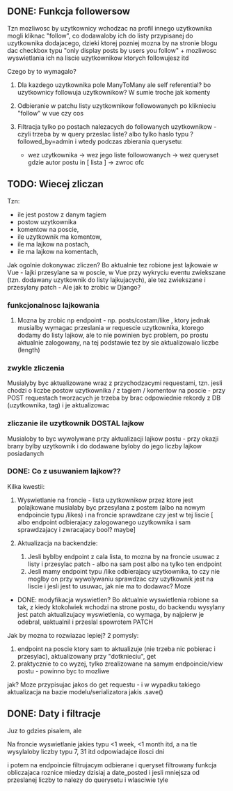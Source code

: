 ## DONE: Funkcja followersow
Tzn mozliwosc by uzytkownicy wchodzac na profil innego uzytkownika mogli kliknac "follow", co dodawaloby ich do listy przypisanej do uzytkownika dodajacego, dzieki ktorej pozniej mozna by na stronie blogu dac checkbox typu "only display posts by users you follow" + mozliwosc wyswietlania ich na liscie uzytkownikow ktorych followujesz itd

Czego by to wymagalo?

1. Dla kazdego uzytkownika pole ManyToMany ale self referential? bo uzytkownicy followuja uzytkownikow? W sumie troche jak komenty

2. Odbieranie w patchu listy uzytkownikow followowanych po kliknieciu "follow" w vue czy cos

3. Filtracja tylko po postach nalezacych do followanych uzytkownikow - czyli trzeba by w query przeslac liste? albo tylko haslo typu ?followed_by=admin i wtedy podczas zbierania querysetu:
    - wez uzytkownika -> wez jego liste followowanych -> wez queryset gdzie autor postu in [ lista ] -> zwroc ofc


## TODO: Wiecej zliczan
Tzn:
- ile jest postow z danym tagiem
- postow uzytkownika
- komentow na poscie,
- ile uzytkownik ma komentow,
- ile ma lajkow na postach,
- ile ma lajkow na komentach,

Jak ogolnie dokonywac zliczen? Bo aktualnie tez robione jest lajkowaie w Vue - lajki przesylane sa w poscie, w Vue przy wykryciu eventu zwiekszane (tzn. dodawany uzytkownik do listy lajkujacych), ale tez zwiekszane  i przesylany patch - Ale jak to zrobic w Django?
### funkcjonalnosc lajkowania
1. Mozna by zrobic np endpoint - np. posts/costam/like , ktory jednak musialby wymagac przeslania w requescie uzytkownika, ktorego dodamy do listy lajkow, ale to nie powinien byc problem, po prostu aktualnie zalogowany, na tej podstawie tez by sie aktualizowalo liczbe (length)

### zwykle zliczenia
Musialyby byc aktualizowane wraz z przychodzacymi requestami, tzn. jesli chodzi o liczbe postow uzytkownika / z tagiem / komentow na poscie - przy POST requestach tworzacych je trzeba by brac odpowiednie rekordy z DB (uzytkownika, tag) i je aktualizowac

### zliczanie ile uzytkownik DOSTAL lajkow
Musialoby to byc wywolywane przy aktualizacji lajkow postu - przy okazji brany bylby uzytkownik i do dodawane byloby do jego liczby lajkow posiadanych


### DONE: Co z usuwaniem lajkow??
Kilka kwestii:
1. Wyswietlanie na froncie - lista uzytkownikow przez ktore jest polajkowane musialaby byc przesylana z postem (albo na nowym endpoincie typu /likes) i na froncie sprawdzane czy jest w tej liscie
[ albo endpoint odbierajacy zalogowanego uzytkownika i sam sprawdzajacy i zwracajacy bool? maybe]

2. Aktualizacja na backendzie:
    1. Jesli byblby endpoint z cala lista, to mozna by na froncie usuwac z listy i przesylac patch - albo na sam post albo na tylko ten endpoint
    2. Jesli mamy endpoint typu /like odbierajacy uzytkownika, to czy nie moglby on przy wywolywaniu sprawdzac czy uzytkownik jest na liscie i jesli jest to usuwac, jak nie ma to dodawac? Moze

+ DONE: modyfikacja wyswietlen? Bo aktualnie wyswietlenia robione sa tak, z kiedy ktokolwiek wchodzi na strone postu, do backendu wysylany jest patch aktualizujacy wyswietlenia, co wymaga, by najpierw je odebral, uaktualnil i przeslal spowrotem PATCH

Jak by mozna to rozwiazac lepiej? 2 pomysly:
1. endpoint na poscie ktory sam to aktualizuje (nie trzeba nic pobierac i przesylac), aktualizowany przy "dotknieciu", get
2. praktycznie to co wyzej, tylko zrealizowane na samym endpoincie/view postu - powinno byc to mozliwe

jak? Moze przypisujac jakos do get requestu - i w wypadku takiego aktualizacja na bazie modelu/serializatora jakis .save()


## DONE: Daty i filtracje
Juz to gdzies pisalem, ale

Na froncie wyswietlanie jakies typu <1 week, <1 month itd, a na tle wysylaloby liczby typu 7, 31 itd odpowiadajce ilosci dni

i potem na endpoincie filtrujacym odbierane i queryset filtrowany funkcja obliczajaca roznice miedzy dzisiaj a date_posted i jesli mniejsza od przeslanej liczby to nalezy do querysetu i wlasciwie tyle


    